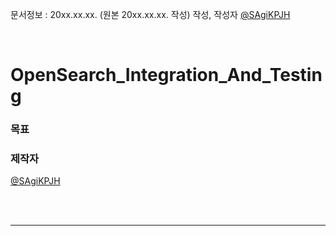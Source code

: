 문서정보 : 20xx.xx.xx. (원본 20xx.xx.xx. 작성) 작성, 작성자 [@SAgiKPJH](https://github.com/SAgiKPJH)

<br>

# OpenSearch_Integration_And_Testing

### 목표

### 제작자
[@SAgiKPJH](https://github.com/SAgiKPJH)

<br><br>

---

<br><br>
